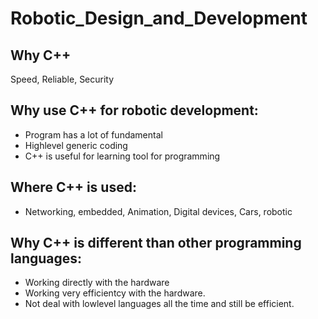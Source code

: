 # Robotic_Design_and_Development
 
## Why C++
Speed, Reliable, Security 

## Why use C++ for robotic development:
- Program has a lot of fundamental
- Highlevel generic coding
- C++ is useful for learning tool for programming

## Where C++ is used:
- Networking, embedded, Animation, Digital devices, Cars, robotic

## Why C++ is different than other programming languages:
- Working directly with the hardware
- Working very efficientcy with the hardware.
- Not deal with lowlevel languages all the time and still be efficient.

